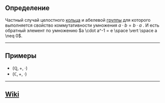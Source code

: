 ## Определение
Частный случай целостного [кольца](Кольцо.md) и абелевой [группы](Группа.md) для которого выполняется свойство коммутативности умножения $a \cdot b = b \cdot a$ . И есть обратный элемент по умножению $a \cdot a^-1 = e \space \vert \space a \neq 0$.

---
## Примеры
- $(\mathbb{Q}, +, \; \cdot)$
- $(\mathbb{C}, +, \; \cdot)$
---
## [Wiki](https://ru.wikipedia.org/wiki/Поле_(алгебра))